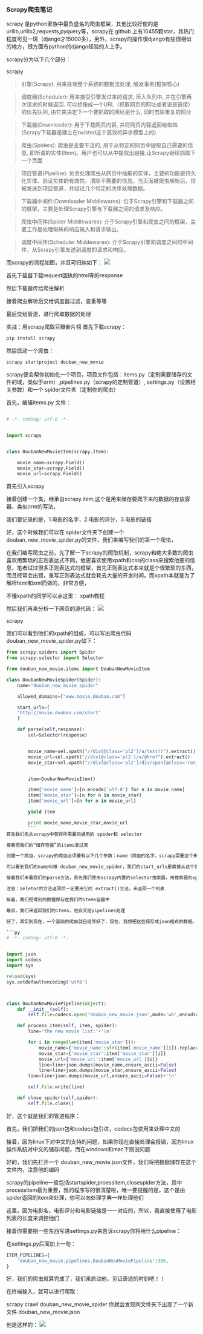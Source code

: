 ### Scrapy爬虫笔记
scrapy 是python家族中最负盛名的爬虫框架，其他比较好使的是 urllib,urllib2,requests,pyquery等，scrapy在 github 上有10455颗star，其热门程度可见一斑（django才15000多），另外，scrapy的操作很django有些很相似的地方，很方面有python的django经验的人上手。

scrapy分为以下几个部分：

scrapy
> 引擎(Scrapy): 用来处理整个系统的数据流处理, 触发事务(框架核心)

>调度器(Scheduler): 用来接受引擎发过来的请求, 压入队列中, 并在引擎再次请求的时候返回. 可以想像成一个URL（抓取网页的网址或者说是链接）的优先队列, 由它来决定下一个要抓取的网址是什么, 同时去除重复的网址

>下载器(Downloader): 用于下载网页内容, 并将网页内容返回给蜘蛛(Scrapy下载器是建立在twisted这个高效的异步模型上的)

>爬虫(Spiders): 爬虫是主要干活的, 用于从特定的网页中提取自己需要的信息, 即所谓的实体(Item)。用户也可以从中提取出链接,让Scrapy继续抓取下一个页面

>项目管道(Pipeline): 负责处理爬虫从网页中抽取的实体，主要的功能是持久化实体、验证实体的有效性、清除不需要的信息。当页面被爬虫解析后，将被发送到项目管道，并经过几个特定的次序处理数据。

> 下载器中间件(Downloader Middlewares): 位于Scrapy引擎和下载器之间的框架，主要是处理Scrapy引擎与下载器之间的请求及响应。

> 爬虫中间件(Spider Middlewares): 介于Scrapy引擎和爬虫之间的框架，主要工作是处理蜘蛛的响应输入和请求输出。

> 调度中间件(Scheduler Middewares): 介于Scrapy引擎和调度之间的中间件，从Scrapy引擎发送到调度的请求和响应。

而scrapy的流程如图，并且可归纳如下：
![](http://7xlen8.com1.z0.glb.clouddn.com/scrapy_work.jpeg)

首先下载器下载request回执的html等的response

然后下载器传给爬虫解析

接着爬虫解析后交给调度器过滤，查重等等

最后交给管道，进行爬取数据的处理

实战：用scrapy爬取豆瓣新片榜
首先下载scrapy：
```s
pip install scrapy
```
然后启动一个爬虫：
```sh
scrapy startproject douban_new_movie
```
scrapy便会帮你初始化一个项目，项目文件包括：items.py（定制需要储存的文件的域，类似于orm）,pipelines.py（scrapy的定制管道）, settings.py（设置相关参数）和一个 spider文件夹（定制你的爬虫）

首先，编辑items.py 文件：
```py

# -*- coding: utf-8 -*-


import scrapy


class DoubanNewMovieItem(scrapy.Item):

    movie_name=scrapy.Field()
    movie_star=scrapy.Field()
    movie_url=scrapy.Field()

```
首先引入scrapy

接着创建一个类，继承自scrapy.item,这个是用来储存要爬下来的数据的存放容器，类似orm的写法，

我们要记录的是，1.电影的名字，2.电影的评分，3.电影的链接

好，这个时候我们可以在 spider文件夹下创建一个 douban_new_movie_spider.py的文件，我们来编写我们的第一个爬虫，

在我们编写爬虫之前，先了解一下scrapy的爬取机制，scrapy和绝大多数的爬虫喜欢用繁琐的正则表达式不同，他更喜欢使用xpath和css的class来搜索他要的信息，笔者试过很多正则表达式的框架，首先正则表达式本来就是个很繁琐的东西，而且经常会出错，重写正则表达式就会耗去大量的开发时间，而xpath本就是为了解析html和xml而做的，非常方便，

不懂xpath的同学可以点这里： xpath教程

然后我们再来分析一下网页的源代码：
![](http://7xlen8.com1.z0.glb.clouddn.com/scrapy_source2.png)

scrapy

我们可以看到他们的xpath的组成，可以写出爬虫代码douban_new_movie_spider.py如下：
```py
from scrapy.spiders import Spider
from scrapy.selector import Selector

from douban_new_movie.items import DoubanNewMovieItem

class DoubanNewMovieSpider(Spider):
    name="douban_new_movie_spider"

    allowed_domains=["www.movie.douban.com"]

    start_urls=[
    'http://movie.douban.com/chart'
    ]

    def parse(self,response):
        sel=Selector(response)


        movie_name=sel.xpath("//div[@class='pl2']/a/text()").extract()
        movie_url=sel.xpath("//div[@class='pl2']/a/@href").extract()
        movie_star=sel.xpath("//div[@class='pl2']/div/span[@class='rating_nums']/text()").extract()


        item=DoubanNewMovieItem()

        item['movie_name']=[n.encode('utf-8') for n in movie_name]
        item['movie_star']=[n for n in movie_star]
        item['movie_url']=[n for n in movie_url]

        yield item

        print movie_name,movie_star,movie_url
        ```
首先我们先从scrapy中获得所需要的通用的 spider和 selector

接着把我们的“储存容器”的items拿过来

创建一个爬虫，scrapy的爬虫必须要有以下几个参数：name（爬虫的名字，scrapy需要这个来找到所需要的爬虫），start-urls（这个是启动事的url，是一个python的list），parse（用来对response进行处理的方法）

可以看到我们的name叫做 douban_new_movie_spider，我们的start_urls是直接从这个页面开始的，

接着我们来看我们的parse方法，首先我们使用scrapy内置的selector搜索器，用搜索器的xpath进行搜索，

注意：seletor的方法返回后一定要用它的 extract()方法，来返回一个列表

接着，我们把得到的数据保存在我们的items容器中

最后，我们来返回我们的items，他会交给pipelines处理

好了，其实到现在，一个基础的爬虫就已经写好了，现在，我想把这些保存成json格式的数据。怎么做呢？当然是处理我们的数据啦，在哪里处理呢？当然是在我们的管道(pipelines)里处理啦，好我们来写一个处理程序—— pipelines.py：

```py
# -*- coding: utf-8 -*-


import json
import codecs
import sys

reload(sys)
sys.setdefaultencoding('utf8')



class DoubanNewMoviePipeline(object):
    def __init__(self):
        self.file=codecs.open('douban_new_movie.json',mode='wb',encoding='utf-8')

    def process_item(self, item, spider):
        line='the new movie list:'+'\n'

        for i in range(len(item['movie_star'])):
            movie_name={'movie_name':str(item['movie_name'][i]).replace(' ','')}
            movie_star={'movie_star':item['movie_star'][i]}
            movie_url={'movie_url':item['movie_url'][i]}
            line=line+json.dumps(movie_name,ensure_ascii=False)
            line=line+json.dumps(movie_star,ensure_ascii=False)
        line=line+json.dumps(movie_url,ensure_ascii=False)+'\n'

        self.file.write(line)

    def close_spider(self,spider):
        self.file.close()

```
好，这个就是我们的管道程序：

首先，我们把我们的json包和codecs包引进，codecs包使用来处理中文的

接着，因为linux下对中文的支持的问题，如果你现在直接处理会报错，因为linux操作系统对中文的储存问题，而在windows和mac下则没问题

好的，我们先打开一个 douban_new_movie.json文件，我们将把数据储存在这个文件内，注意他的编码

scrapy的pipeline一般包括startspider,proessitem,closespider方法，其中processitem最为重要，我的程序写的很清楚啦，唯一要提醒的是，这个是由spider返回的item来处理，你可以向处理字典一样处理他们

这里，因为电影名，电影评分和电影链接是一一对应的，所以，我直接使用了电影列表的长度来调控他们

接着你需要把一些东西写进settings.py来告诉scrapy你将用什么pipeline：

在settings.py后面加上一句：
```py
ITEM_PIPELINES={
    'douban_new_movie.pipelines.DoubanNewMoviePipeline':300,
}
```
好，我们的爬虫就算完成了，我们来启动他，见证奇迹的时刻吧！！

在终端输入，就可以进行爬取：

scrapy crawl douban_new_movie_spider
你就会发现同文件夹下出现了一个新文件 douban_new_movie.json

他是这样的：
![](http://7xlen8.com1.z0.glb.clouddn.com/scrapy_result.png)

